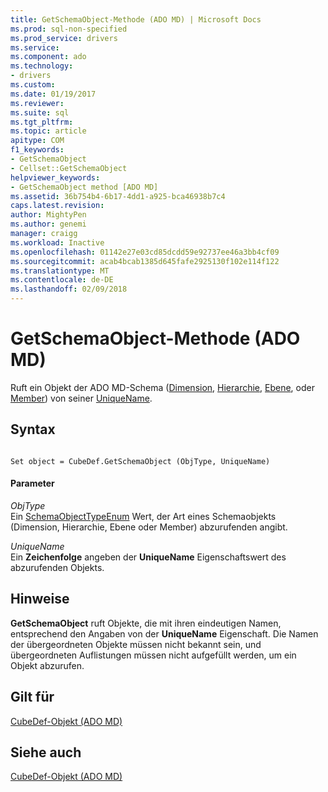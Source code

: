 ```yaml
---
title: GetSchemaObject-Methode (ADO MD) | Microsoft Docs
ms.prod: sql-non-specified
ms.prod_service: drivers
ms.service: 
ms.component: ado
ms.technology:
- drivers
ms.custom: 
ms.date: 01/19/2017
ms.reviewer: 
ms.suite: sql
ms.tgt_pltfrm: 
ms.topic: article
apitype: COM
f1_keywords:
- GetSchemaObject
- Cellset::GetSchemaObject
helpviewer_keywords:
- GetSchemaObject method [ADO MD]
ms.assetid: 36b754b4-6b17-4dd1-a925-bca46938b7c4
caps.latest.revision: 
author: MightyPen
ms.author: genemi
manager: craigg
ms.workload: Inactive
ms.openlocfilehash: 01142e27e03cd85dcdd59e92737ee46a3bb4cf09
ms.sourcegitcommit: acab4bcab1385d645fafe2925130f102e114f122
ms.translationtype: MT
ms.contentlocale: de-DE
ms.lasthandoff: 02/09/2018
---
```

# <a name="getschemaobject-method-ado-md"></a>GetSchemaObject-Methode (ADO MD)
Ruft ein Objekt der ADO MD-Schema ([Dimension](../../../ado/reference/ado-md-api/dimension-object-ado-md.md), [Hierarchie](../../../ado/reference/ado-md-api/hierarchy-object-ado-md.md), [Ebene](../../../ado/reference/ado-md-api/level-object-ado-md.md), oder [Member](../../../ado/reference/ado-md-api/member-object-ado-md.md)) von seiner [UniqueName](../../../ado/reference/ado-md-api/uniquename-property-ado-md.md).  
  
## <a name="syntax"></a>Syntax  
  
```  
  
Set object = CubeDef.GetSchemaObject (ObjType, UniqueName)  
```  
  
#### <a name="parameters"></a>Parameter  
 *ObjType*  
 Ein [SchemaObjectTypeEnum](../../../ado/reference/ado-md-api/schemaobjecttypeenum.md) Wert, der Art eines Schemaobjekts (Dimension, Hierarchie, Ebene oder Member) abzurufenden angibt.  
  
 *UniqueName*  
 Ein **Zeichenfolge** angeben der **UniqueName** Eigenschaftswert des abzurufenden Objekts.  
  
## <a name="remarks"></a>Hinweise  
 **GetSchemaObject** ruft Objekte, die mit ihren eindeutigen Namen, entsprechend den Angaben von der **UniqueName** Eigenschaft. Die Namen der übergeordneten Objekte müssen nicht bekannt sein, und übergeordneten Auflistungen müssen nicht aufgefüllt werden, um ein Objekt abzurufen.  
  
## <a name="applies-to"></a>Gilt für  
 [CubeDef-Objekt (ADO MD)](../../../ado/reference/ado-md-api/cubedef-object-ado-md.md)  
  
## <a name="see-also"></a>Siehe auch  
 [CubeDef-Objekt (ADO MD)](../../../ado/reference/ado-md-api/cubedef-object-ado-md.md)
